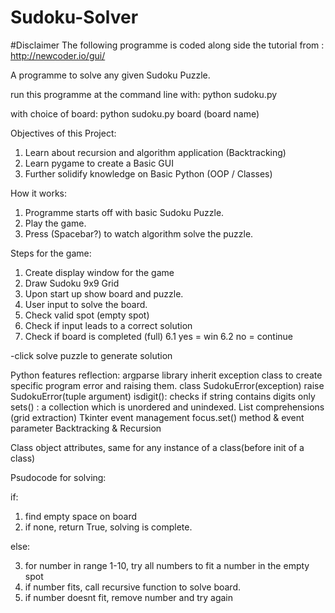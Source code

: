 # Sudoku-Solver

#Disclaimer The following programme is coded along side the tutorial from : http://newcoder.io/gui/

 A programme to solve any given Sudoku Puzzle.

 run this programme at the command line with:
 python sudoku.py
 
 with choice of board:
 python sudoku.py board (board name)

Objectives of this Project:
1.  Learn about recursion and algorithm application (Backtracking)
2.  Learn pygame to create a Basic GUI
3.  Further solidify knowledge on Basic Python (OOP / Classes)

How it works:
1.  Programme starts off with basic Sudoku Puzzle.
2.  Play the game.
3.  Press (Spacebar?) to watch algorithm solve the puzzle.


Steps for the game:
1.  Create display window for the game
2.  Draw Sudoku 9x9 Grid
3.  Upon start up show board and puzzle.
4.  User input to solve the board.
5.  Check valid spot (empty spot)
6.  Check if input leads to a correct solution
7.  Check if board is completed (full)
    6.1 yes = win
    6.2 no = continue

-click solve puzzle to generate solution

Python features reflection:
argparse library
inherit exception class to create specific program error and raising them.
    class SudokuError(exception)
    raise SudokuError(tuple argument)
isdigit(): checks if string contains digits only
sets() : a collection which is unordered and unindexed.
List comprehensions (grid extraction)
Tkinter event management focus.set() method & event parameter
Backtracking & Recursion

Class object attributes, same for any instance of a class(before init of a class)

Psudocode for solving:

if:
1. find empty space on board
2. if none, return True, solving is complete.

else:

3. for number in range 1-10, try all numbers to fit a number in the empty spot
4. if number fits, call recursive function to solve board.
5. if number doesnt fit, remove number and try again
